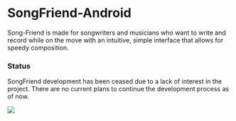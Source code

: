 # SongFriend-Android #

Song-Friend is made for songwriters and musicians who want to write and record while on the move with an intuitive, simple interface that allows for speedy composition.


### Status ###
SongFriend development has been ceased due to a lack of interest in the project. There are no current plans to continue the development process as of now.

![](http://www.evklein.com/static/images/screenshots/Song-Friend/song_friend_2.png)
